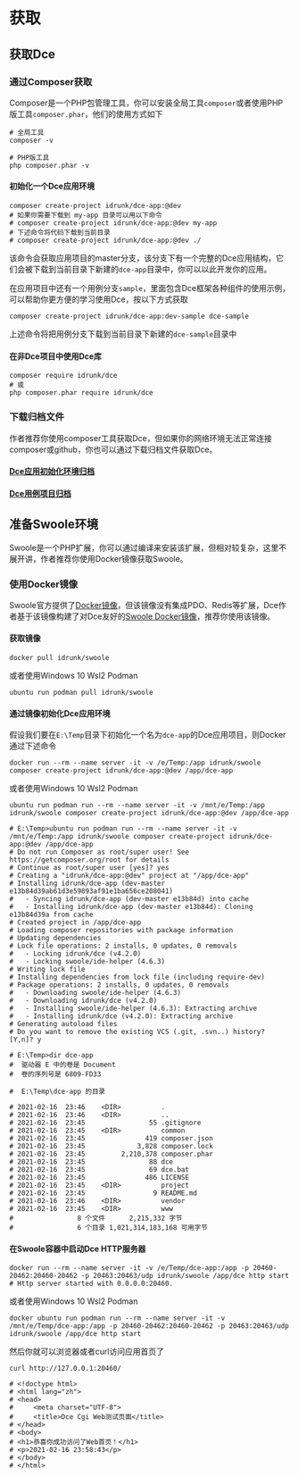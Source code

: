 # 获取


## 获取Dce


### 通过Composer获取

Composer是一个PHP包管理工具，你可以安装全局工具`composer`或者使用PHP版工具`composer.phar`，他们的使用方式如下

``` shell
# 全局工具
composer -v

# PHP版工具
php composer.phar -v
```

#### 初始化一个Dce应用环境

```shell
composer create-project idrunk/dce-app:@dev
# 如果你需要下载到 my-app 目录可以用以下命令
# composer create-project idrunk/dce-app:@dev my-app
# 下述命令将代码下载到当前目录
# composer create-project idrunk/dce-app:@dev ./
```

该命令会获取应用项目的master分支，该分支下有一个完整的Dce应用结构，它们会被下载到当前目录下新建的`dce-app`目录中，你可以以此开发你的应用。

在应用项目中还有一个用例分支`sample`，里面包含Dce框架各种组件的使用示例，可以帮助你更方便的学习使用Dce，按以下方式获取

```shell
composer create-project idrunk/dce-app:dev-sample dce-sample
```

上述命令将把用例分支下载到当前目录下新建的`dce-sample`目录中


#### 在非Dce项目中使用Dce库

``` shell
composer require idrunk/dce
# 或
php composer.phar require idrunk/dce
```


### 下载归档文件

作者推荐你使用composer工具获取Dce，但如果你的网络环境无法正常连接composer或github，你也可以通过下载归档文件获取Dce。

#### [Dce应用初始化环境归档](https://drunkce.com/archive/dce-app.zip)

#### [Dce用例项目归档](https://drunkce.com/archive/dce-sample.zip)



## 准备Swoole环境

Swoole是一个PHP扩展，你可以通过编译来安装该扩展，但相对较复杂，这里不展开讲，作者推荐你使用Docker镜像获取Swoole。


### 使用Docker镜像

Swoole官方提供了[Docker镜像](/other/links.md#docker镜像)，但该镜像没有集成PDO、Redis等扩展，Dce作者基于该镜像构建了对Dce友好的[Swoole Docker镜像](/other/links.md#dce-swoole-docker镜像)，推荐你使用该镜像。


#### 获取镜像
```shell
docker pull idrunk/swoole
```

或者使用Windows 10 Wsl2 Podman
```shell
ubuntu run podman pull idrunk/swoole
```


#### 通过镜像初始化Dce应用环境
假设我们要在`E:\Temp`目录下初始化一个名为`dce-app`的Dce应用项目，则Docker通过下述命令
```shell
docker run --rm --name server -it -v /e/Temp:/app idrunk/swoole composer create-project idrunk/dce-app:@dev /app/dce-app
```

或者使用Windows 10 Wsl2 Podman
```shell
ubuntu run podman run --rm --name server -it -v /mnt/e/Temp:/app idrunk/swoole composer create-project idrunk/dce-app:@dev /app/dce-app

# E:\Temp>ubuntu run podman run --rm --name server -it -v /mnt/e/Temp:/app idrunk/swoole composer create-project idrunk/dce-app:@dev /app/dce-app
# Do not run Composer as root/super user! See https://getcomposer.org/root for details
# Continue as root/super user [yes]? yes
# Creating a "idrunk/dce-app:@dev" project at "/app/dce-app"
# Installing idrunk/dce-app (dev-master e13b84d39ab61d3e59893af91e1ba656ce208041)
#   - Syncing idrunk/dce-app (dev-master e13b84d) into cache
#   - Installing idrunk/dce-app (dev-master e13b84d): Cloning e13b84d39a from cache
# Created project in /app/dce-app
# Loading composer repositories with package information
# Updating dependencies
# Lock file operations: 2 installs, 0 updates, 0 removals
#   - Locking idrunk/dce (v4.2.0)
#   - Locking swoole/ide-helper (4.6.3)
# Writing lock file
# Installing dependencies from lock file (including require-dev)
# Package operations: 2 installs, 0 updates, 0 removals
#   - Downloading swoole/ide-helper (4.6.3)
#   - Downloading idrunk/dce (v4.2.0)
#   - Installing swoole/ide-helper (4.6.3): Extracting archive
#   - Installing idrunk/dce (v4.2.0): Extracting archive
# Generating autoload files
# Do you want to remove the existing VCS (.git, .svn..) history? [Y,n]? y

# E:\Temp>dir dce-app
#  驱动器 E 中的卷是 Document
#  卷的序列号是 6809-FD33

#  E:\Temp\dce-app 的目录

# 2021-02-16  23:46    <DIR>          .
# 2021-02-16  23:46    <DIR>          ..
# 2021-02-16  23:45                55 .gitignore
# 2021-02-16  23:45    <DIR>          common
# 2021-02-16  23:45               419 composer.json
# 2021-02-16  23:45             3,828 composer.lock
# 2021-02-16  23:45         2,210,378 composer.phar
# 2021-02-16  23:45                88 dce
# 2021-02-16  23:45                69 dce.bat
# 2021-02-16  23:45               486 LICENSE
# 2021-02-16  23:45    <DIR>          project
# 2021-02-16  23:45                 9 README.md
# 2021-02-16  23:46    <DIR>          vendor
# 2021-02-16  23:45    <DIR>          www
#                8 个文件      2,215,332 字节
#                6 个目录 1,021,314,183,168 可用字节
```


#### 在Swoole容器中启动Dce HTTP服务器
```shell
docker run --rm --name server -it -v /e/Temp/dce-app:/app -p 20460-20462:20460-20462 -p 20463:20463/udp idrunk/swoole /app/dce http start
# Http server started with 0.0.0.0:20460.
```

或者使用Windows 10 Wsl2 Podman
```shell
docker ubuntu run podman run --rm --name server -it -v /mnt/e/Temp/dce-app:/app -p 20460-20462:20460-20462 -p 20463:20463/udp idrunk/swoole /app/dce http start
```

然后你就可以浏览器或者curl访问应用首页了
```shell
curl http://127.0.0.1:20460/

# <!doctype html>
# <html lang="zh">
# <head>
#     <meta charset="UTF-8">
#     <title>Dce Cgi Web测试页面</title>
# </head>
# <body>
# <h1>恭喜你成功访问了Web首页！</h1>
# <p>2021-02-16 23:58:43</p>
# </body>
# </html>
```